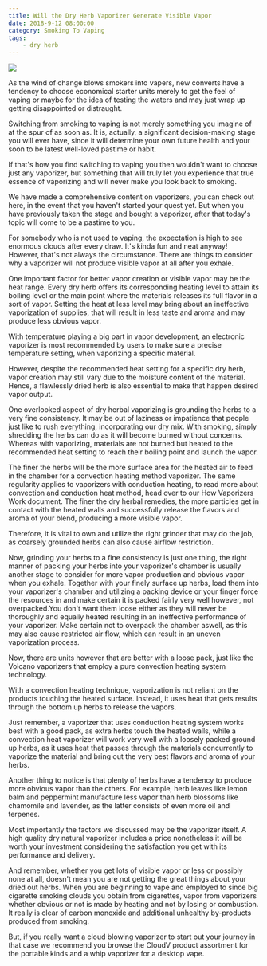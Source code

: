 ```yaml
---
title: Will the Dry Herb Vaporizer Generate Visible Vapor
date: 2018-9-12 08:00:00
category: Smoking To Vaping
tags:
	- dry herb
---
```


![](/images/7.jpg)

As the wind of change blows smokers into vapers, new converts have a tendency to choose economical starter units merely to get the feel of vaping or maybe for the idea of testing the waters and may just wrap up getting disappointed or distraught.

Switching from smoking to vaping is not merely something you imagine of at the spur of as soon as. It is, actually, a significant decision-making stage you will ever have, since it will determine your own future health and your soon to be latest well-loved pastime or habit.

<!-- more -->

If that's how you find switching to vaping you then wouldn't want to choose just any vaporizer, but something that will truly let you experience that true essence of vaporizing and will never make you look back to smoking.

We have made a comprehensive content on vaporizers, you can check out here, in the event that you haven't started your quest yet. But when you have previously taken the stage and bought a vaporizer, after that today's topic will come to be a pastime to you.

For somebody who is not used to vaping, the expectation is high to see enormous clouds after every draw. It's kinda fun and neat anyway! However, that's not always the circumstance. There are things to consider why a vaporizer will not produce visible vapor at all after you exhale.

One important factor for better vapor creation or visible vapor may be the heat range. Every dry herb offers its corresponding heating level to attain its boiling level or the main point where the materials releases its full flavor in a sort of vapor. Setting the heat at less level may bring about an ineffective vaporization of supplies, that will result in less taste and aroma and may produce less obvious vapor.

With temperature playing a big part in vapor development, an electronic vaporizer is most recommended by users to make sure a precise temperature setting, when vaporizing a specific material.

However, despite the recommended heat setting for a specific dry herb, vapor creation may still vary due to the moisture content of the material. Hence, a flawlessly dried herb is also essential to make that happen desired vapor output.

One overlooked aspect of dry herbal vaporizing is grounding the herbs to a very fine consistency. It may be out of laziness or impatience that people just like to rush everything, incorporating our dry mix. With smoking, simply shredding the herbs can do as it will become burned without concerns. Whereas with vaporizing, materials are not burned but heated to the recommended heat setting to reach their boiling point and launch the vapor.

The finer the herbs will be the more surface area for the heated air to feed in the chamber for a convection heating method vaporizer. The same regularity applies to vaporizers with conduction heating, to read more about convection and conduction heat method, head over to our How Vaporizers Work document. The finer the dry herbal remedies, the more particles get in contact with the heated walls and successfully release the flavors and aroma of your blend, producing a more visible vapor.

Therefore, it is vital to own and utilize the right grinder that may do the job, as coarsely grounded herbs can also cause airflow restriction.

Now, grinding your herbs to a fine consistency is just one thing, the right manner of packing your herbs into your vaporizer's chamber is usually another stage to consider for more vapor production and obvious vapor when you exhale. Together with your finely surface up herbs, load them into your vaporizer's chamber and utilizing a packing device or your finger force the resources in and make certain it is packed fairly very well however, not overpacked.You don't want them loose either as they will never be thoroughly and equally heated resulting in an ineffective performance of your vaporizer. Make certain not to overpack the chamber aswell, as this may also cause restricted air flow, which can result in an uneven vaporization process.

Now, there are units however that are better with a loose pack, just like the Volcano vaporizers that employ a pure convection heating system technology.

With a convection heating technique, vaporization is not reliant on the products touching the heated surface. Instead, it uses heat that gets results through the bottom up herbs to release the vapors.

Just remember, a vaporizer that uses conduction heating system works best with a good pack, as extra herbs touch the heated walls, while a convection heat vaporizer will work very well with a loosely packed ground up herbs, as it uses heat that passes through the materials concurrently to vaporize the material and bring out the very best flavors and aroma of your herbs.  

Another thing to notice is that plenty of herbs have a tendency to produce more obvious vapor than the others. For example, herb leaves like lemon balm and peppermint manufacture less vapor than herb blossoms like chamomile and lavender, as the latter consists of even more oil and terpenes.

Most importantly the factors we discussed may be the vaporizer itself. A high quality dry natural vaporizer includes a price nonetheless it will be worth your investment considering the satisfaction you get with its performance and delivery.

And remember, whether you get lots of visible vapor or less or possibly none at all, doesn't mean you are not getting the great things about your dried out herbs. When you are beginning to vape and employed to since big cigarette smoking clouds you obtain from cigarettes, vapor from vaporizers whether obvious or not is made by heating and not by losing or combustion. It really is clear of carbon monoxide and additional unhealthy by-products produced from smoking.

But, if you really want a cloud blowing vaporizer to start out your journey in that case we recommend you browse the CloudV product assortment for the portable kinds and a whip vaporizer for a desktop vape.